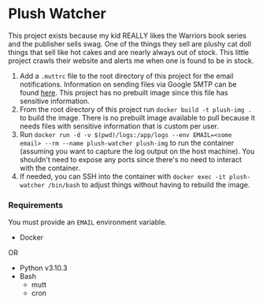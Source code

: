 # Plush Watcher

This project exists because my kid REALLY likes the Warriors book series and the publisher sells swag. One of the things they sell are plushy cat doll things that sell like hot cakes and are nearly always out of stock. This little project crawls their website and alerts me when one is found to be in stock.

1. Add a `.muttrc` file to the root directory of this project for the email notifications. Information on sending files via Google SMTP can be found [here](https://gitlab.com/stevewhitmore/notes/-/blob/master/linux/gmail-smtp-bash.md). This project has no prebuilt image since this file has sensitive information.
2. From the root directory of this project run `docker build -t plush-img .` to build the image. There is no prebuilt image available to pull because it needs files with sensitive information that is custom per user.
3. Run `docker run -d -v $(pwd)/logs:/app/logs --env EMAIL=<some email> --rm --name plush-watcher plush-img` to run the container (assuming you want to capture the log output on the host machine). You shouldn't need to expose any ports since there's no need to interact with the container.
4. If needed, you can SSH into the container with `docker exec -it plush-watcher /bin/bash` to adjust things without having to rebuild the image.

### Requirements

You must provide an `EMAIL` environment variable.

* Docker

OR

* Python v3.10.3
* Bash
    * mutt
    * cron

